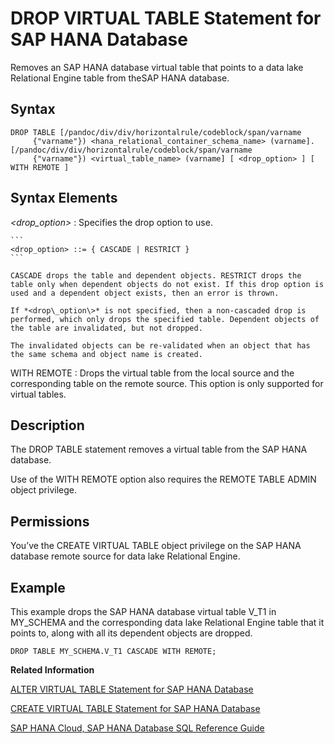<!-- loio6a7fe7ed9c6a4e12b494e08ec3f45880 -->

# DROP VIRTUAL TABLE Statement for SAP HANA Database

Removes an SAP HANA database virtual table that points to a data lake Relational Engine table from theSAP HANA database.



<a name="loio6a7fe7ed9c6a4e12b494e08ec3f45880__sql_drop_table_1sql_drop_table_syntax"/>

## Syntax

```
DROP TABLE [/pandoc/div/div/horizontalrule/codeblock/span/varname
     {"varname"}) <hana_relational_container_schema_name> (varname].[/pandoc/div/div/horizontalrule/codeblock/span/varname
     {"varname"}) <virtual_table_name> (varname] [ <drop_option> ] [ WITH REMOTE ]
```



<a name="loio6a7fe7ed9c6a4e12b494e08ec3f45880__sql_drop_table_1sql_drop_table_syntax_elements"/>

## Syntax Elements

 *<drop\_option\>*
 :   Specifies the drop option to use.

    ```
    <drop_option> ::= { CASCADE | RESTRICT }
    ```

    CASCADE drops the table and dependent objects. RESTRICT drops the table only when dependent objects do not exist. If this drop option is used and a dependent object exists, then an error is thrown.

    If *<drop\_option\>* is not specified, then a non-cascaded drop is performed, which only drops the specified table. Dependent objects of the table are invalidated, but not dropped.

    The invalidated objects can be re-validated when an object that has the same schema and object name is created.

  WITH REMOTE
 :   Drops the virtual table from the local source and the corresponding table on the remote source. This option is only supported for virtual tables.

 

<a name="loio6a7fe7ed9c6a4e12b494e08ec3f45880__sql_drop_table_1sql_drop_table_description"/>

## Description

The DROP TABLE statement removes a virtual table from the SAP HANA database.

Use of the WITH REMOTE option also requires the REMOTE TABLE ADMIN object privilege.



<a name="loio6a7fe7ed9c6a4e12b494e08ec3f45880__section_opr_ddt_5cb"/>

## Permissions

You’ve the CREATE VIRTUAL TABLE object privilege on the SAP HANA database remote source for data lake Relational Engine.



<a name="loio6a7fe7ed9c6a4e12b494e08ec3f45880__sql_drop_table_1sql_drop_table_examples"/>

## Example

This example drops the SAP HANA database virtual table V\_T1 in MY\_SCHEMA and the corresponding data lake Relational Engine table that it points to, along with all its dependent objects are dropped.

```
DROP TABLE MY_SCHEMA.V_T1 CASCADE WITH REMOTE;
```

**Related Information**  


[ALTER VIRTUAL TABLE Statement for SAP HANA Database](alter-virtual-table-statement-for-sap-hana-database-65ead35.md "Refresh the metadata of an SAP HANA database virtual table that points to a data lake Relational Engine table.")

[CREATE VIRTUAL TABLE Statement for SAP HANA Database](create-virtual-table-statement-for-sap-hana-database-e60ebf8.md "Creates an SAP HANA database virtual table that points to a remote table for data lake Relational Engine.")

[SAP HANA Cloud, SAP HANA Database SQL Reference Guide](https://help.sap.com/viewer/c1d3f60099654ecfb3fe36ac93c121bb/cloud/en-US)

